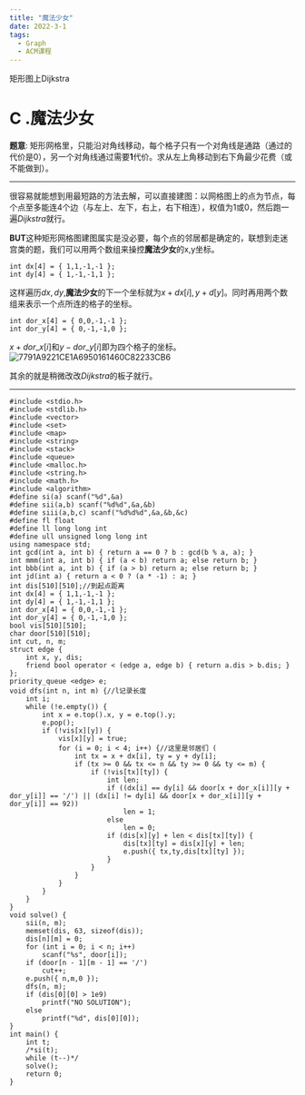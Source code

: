 ```yaml
---
title: "魔法少女"
date: 2022-3-1
tags:
  - Graph
  - ACM课程
---
```


矩形图上Dijkstra

<!-- more -->

# C .魔法少女

**题意**: 矩形网格里，只能沿对角线移动，每个格子只有一个对角线是通路（通过的代价是0），另一个对角线通过需要**1**代价。求从左上角移动到右下角最少花费（或不能做到）。

------

很容易就能想到用最短路的方法去解，可以直接建图：以网格图上的点为节点，每个点至多能连4个边（与左上、左下，右上，右下相连），权值为1或0，然后跑一遍$Dijkstra$就行。

**BUT**这种矩形网格图建图属实是没必要，每个点的邻居都是确定的，联想到走迷宫类的题，我们可以用两个数组来操控**魔法少女**的x,y坐标。

```
int dx[4] = { 1,1,-1,-1 };
int dy[4] = { 1,-1,-1,1 };
```

这样遍历$dx,dy$,**魔法少女**的下一个坐标就为$x+dx[i],y+d[y]$。同时再用两个数组来表示一个点所连的格子的坐标。

```
int dor_x[4] = { 0,0,-1,-1 };
int dor_y[4] = { 0,-1,-1,0 };
```

$x+dor\_x[i]$和$y-dor\_y[i]$即为四个格子的坐标。![7791A9221CE1A6950161460C82233CB6](C:\Users\张少禹\Desktop\7791A9221CE1A6950161460C82233CB6.png)

其余的就是稍微改改$Dijkstra$的板子就行。

***

```
#include <stdio.h>
#include <stdlib.h>
#include <vector>
#include <set>
#include <map>
#include <string>
#include <stack>
#include <queue>
#include <malloc.h>
#include <string.h>
#include <math.h>
#include <algorithm>
#define si(a) scanf("%d",&a)
#define sii(a,b) scanf("%d%d",&a,&b)
#define siii(a,b,c) scanf("%d%d%d",&a,&b,&c)
#define fl float
#define ll long long int
#define ull unsigned long long int
using namespace std;
int gcd(int a, int b) { return a == 0 ? b : gcd(b % a, a); }
int mmm(int a, int b) { if (a < b) return a; else return b; }
int bbb(int a, int b) { if (a > b) return a; else return b; }
int jd(int a) { return a < 0 ? (a * -1) : a; }
int dis[510][510];//到起点距离
int dx[4] = { 1,1,-1,-1 };
int dy[4] = { 1,-1,-1,1 };
int dor_x[4] = { 0,0,-1,-1 };
int dor_y[4] = { 0,-1,-1,0 };
bool vis[510][510];
char door[510][510];
int cut, n, m;
struct edge {
	int x, y, dis;
	friend bool operator < (edge a, edge b) { return a.dis > b.dis; }
};
priority_queue <edge> e;
void dfs(int n, int m) {//l记录长度
	int i;
	while (!e.empty()) {
		int x = e.top().x, y = e.top().y;
		e.pop();
		if (!vis[x][y]) {
			vis[x][y] = true;
			for (i = 0; i < 4; i++) {//这里是邻居们 (
				int tx = x + dx[i], ty = y + dy[i];
				if (tx >= 0 && tx <= n && ty >= 0 && ty <= m) {
					if (!vis[tx][ty]) {
						int len;
						if ((dx[i] == dy[i] && door[x + dor_x[i]][y + dor_y[i]] == '/') || (dx[i] != dy[i] && door[x + dor_x[i]][y + dor_y[i]] == 92))
							len = 1;
						else
							len = 0;
						if (dis[x][y] + len < dis[tx][ty]) {
							dis[tx][ty] = dis[x][y] + len;
							e.push({ tx,ty,dis[tx][ty] });
						}
					}
				}
			}
		}
	}
}
void solve() {
	sii(n, m);
	memset(dis, 63, sizeof(dis));
	dis[n][m] = 0;
	for (int i = 0; i < n; i++)
		scanf("%s", door[i]);
	if (door[n - 1][m - 1] == '/')
		cut++;
	e.push({ n,m,0 });
	dfs(n, m);
	if (dis[0][0] > 1e9)
		printf("NO SOLUTION");
	else
		printf("%d", dis[0][0]);
}
int main() {
	int t;
	/*si(t);
	while (t--)*/
	solve();
	return 0;
}
```

